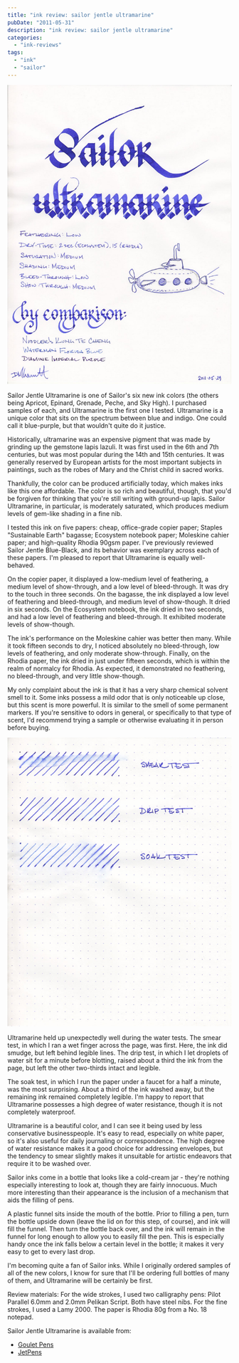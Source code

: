 ```yaml
---
title: "ink review: sailor jentle ultramarine"
pubDate: "2011-05-31"
description: "ink review: sailor jentle ultramarine"
categories:
  - "ink-reviews"
tags:
  - "ink"
  - "sailor"
---
```


![](sailor-jentle-ultramarine.jpg)

Sailor Jentle Ultramarine is one of Sailor's six new ink colors (the others being Apricot, Epinard, Grenade, Peche, and Sky High). I purchased samples of each, and Ultramarine is the first one I tested. Ultramarine is a unique color that sits on the spectrum between blue and indigo. One could call it blue-purple, but that wouldn't quite do it justice.

Historically, ultramarine was an expensive pigment that was made by grinding up the gemstone lapis lazuli. It was first used in the 6th and 7th centuries, but was most popular during the 14th and 15th centuries. It was generally reserved by European artists for the most important subjects in paintings, such as the robes of Mary and the Christ child in sacred works.

Thankfully, the color can be produced artificially today, which makes inks like this one affordable. The color is so rich and beautiful, though, that you'd be forgiven for thinking that you're still writing with ground-up lapis. Sailor Ultramarine, in particular, is moderately saturated, which produces medium levels of gem-like shading in a fine nib.

I tested this ink on five papers: cheap, office-grade copier paper; Staples "Sustainable Earth" bagasse; Ecosystem notebook paper; Moleskine cahier paper; and high-quality Rhodia 90gsm paper. I've previously reviewed Sailor Jentle Blue-Black, and its behavior was exemplary across each of these papers. I'm pleased to report that Ultramarine is equally well-behaved.

On the copier paper, it displayed a low-medium level of feathering, a medium level of show-through, and a low level of bleed-through. It was dry to the touch in three seconds. On the bagasse, the ink displayed a low level of feathering and bleed-through, and medium level of show-though. It dried in six seconds. On the Ecosystem notebook, the ink dried in two seconds, and had a low level of feathering and bleed-through. It exhibited moderate levels of show-though.

The ink's performance on the Moleskine cahier was better then many. While it took fifteen seconds to dry, I noticed absolutely no bleed-through, low levels of feathering, and only moderate show-through. Finally, on the Rhodia paper, the ink dried in just under fifteen seconds, which is within the realm of normalcy for Rhodia. As expected, it demonstrated no feathering, no bleed-through, and very little show-though.

My only complaint about the ink is that it has a very sharp chemical solvent smell to it. Some inks possess a mild odor that is only noticeable up close, but this scent is more powerful. It is similar to the smell of some permanent markers. If you're sensitive to odors in general, or specifically to that type of scent, I'd recommend trying a sample or otherwise evaluating it in person before buying.

![](sailor-jentle-ultramarine-water-test.jpg)

Ultramarine held up unexpectedly well during the water tests. The smear test, in which I ran a wet finger across the page, was first. Here, the ink did smudge, but left behind legible lines. The drip test, in which I let droplets of water sit for a minute before blotting, raised about a third the ink from the page, but left the other two-thirds intact and legible.

The soak test, in which I run the paper under a faucet for a half a minute, was the most surprising. About a third of the ink washed away, but the remaining ink remained completely legible. I'm happy to report that Ultramarine possesses a high degree of water resistance, though it is not completely waterproof.

Ultramarine is a beautiful color, and I can see it being used by less conservative businesspeople. It's easy to read, especially on white paper, so it's also useful for daily journaling or correspondence. The high degree of water resistance makes it a good choice for addressing envelopes, but the tendency to smear slightly makes it unsuitable for artistic endeavors that require it to be washed over.

Sailor inks come in a bottle that looks like a cold-cream jar - they're nothing especially interesting to look at, though they are fairly innocuous. Much more interesting than their appearance is the inclusion of a mechanism that aids the filling of pens.

A plastic funnel sits inside the mouth of the bottle. Prior to filling a pen, turn the bottle upside down (leave the lid on for this step, of course), and ink will fill the funnel. Then turn the bottle back over, and the ink will remain in the funnel for long enough to allow you to easily fill the pen. This is especially handy once the ink falls below a certain level in the bottle; it makes it very easy to get to every last drop.

I'm becoming quite a fan of Sailor inks. While I originally ordered samples of all of the new colors, I know for sure that I'll be ordering full bottles of many of them, and Ultramarine will be certainly be first.

Review materials: For the wide strokes, I used two calligraphy pens: Pilot Parallel 6.0mm and 2.0mm Pelikan Script. Both have steel nibs. For the fine strokes, I used a Lamy 2000. The paper is Rhodia 80g from a No. 18 notepad.

Sailor Jentle Ultramarine is available from:

- [Goulet Pens](http://www.gouletpens.com/Sailor_Jentle_Ultra_Marine_p/sj-13-1000-250.htm)
- [JetPens](http://www.jetpens.com/Sailor-Fountain-Pen-Jentle-Ink-50-ml-Bottle-Ultramarine-Purple/pd/6868)
